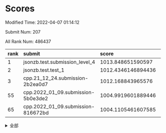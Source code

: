 # Scores

Modified Time: 2022-04-07 01:14:12

Submit Num: 207

All Rank Num: 486437

| rank |               submit               |       score        |       sigma        | pk_num |
| :--- | :--------------------------------- | :----------------- | :----------------- | :----- |
| 1    | jsonzb.test.submission_level_4     | 1013.848651590597  | 0.7955602380974738 | 9403   |
| 2    | jsonzb.test.test_1                 | 1012.4346146894436 | 0.7976998763906441 | 9402   |
| 3    | cpp.21_12_24.submission-2b2ea0d7   | 1012.168843965576  | 0.8030225216684087 | 9400   |
| 55   | cpp.2022_01_09.submission-5b0e3de2 | 1004.9919601889446 | 0.716462943257298  | 9402   |
| 65   | cpp.2022_01_09.submission-816672bd | 1004.1105461607585 | 0.7135647453488045 | 9400   |


<details>
<summary>全部</summary>

| rank |                 submit                 |       score        |       sigma        | pk_num |
| :--- | :------------------------------------- | :----------------- | :----------------- | :----- |
| 1    | jsonzb.test.submission_level_4         | 1013.848651590597  | 0.7955602380974738 | 9403   |
| 2    | jsonzb.test.test_1                     | 1012.4346146894436 | 0.7976998763906441 | 9402   |
| 3    | cpp.21_12_24.submission-2b2ea0d7       | 1012.168843965576  | 0.8030225216684087 | 9400   |
| 4    | gobigger.level_3.submission_level_3_47 | 1011.6687913337197 | 0.7658021950242558 | 9397   |
| 5    | gobigger.level_3.submission_level_3_39 | 1011.2301962017226 | 0.7474490409923719 | 9402   |
| 6    | gobigger.level_3.submission_level_3_37 | 1011.1107217129055 | 0.751749889086856  | 9403   |
| 7    | gobigger.level_3.submission_level_3_23 | 1011.0099528262851 | 0.7618510178594573 | 9401   |
| 8    | gobigger.level_3.submission_level_3_7  | 1010.8216904595781 | 0.7747012314713725 | 9404   |
| 9    | gobigger.level_3.submission_level_3_38 | 1010.8100486615855 | 0.7606965400918905 | 9397   |
| 10   | gobigger.level_3.submission_level_3_30 | 1010.6146688065692 | 0.7730918551560487 | 9401   |
| 11   | gobigger.level_3.submission_level_3_10 | 1010.6096798555383 | 0.7564545246236192 | 9401   |
| 12   | gobigger.level_3.submission_level_3_18 | 1010.607805980708  | 0.7539319157306013 | 9401   |
| 13   | gobigger.level_3.submission_level_3_25 | 1010.5748443103628 | 0.7578939840433617 | 9398   |
| 14   | gobigger.level_3.submission_level_3_43 | 1010.5241349482367 | 0.7859755178887649 | 9399   |
| 15   | gobigger.level_3.submission_level_3_2  | 1010.5150885137418 | 0.7657822901411184 | 9401   |
| 16   | gobigger.level_3.submission_level_3_44 | 1010.4375744227808 | 0.7554830689759487 | 9400   |
| 17   | gobigger.level_3.submission_level_3_26 | 1010.4013200994697 | 0.7573452950193967 | 9400   |
| 18   | gobigger.level_3.submission_level_3_15 | 1010.2375201481308 | 0.7574947906159727 | 9403   |
| 19   | gobigger.level_3.submission_level_3_36 | 1010.2287380441462 | 0.7382492090580283 | 9402   |
| 20   | gobigger.level_3.submission_level_3_48 | 1010.1945224829111 | 0.7731173809374887 | 9396   |
| 21   | gobigger.level_3.submission_level_3_12 | 1010.1389309492607 | 0.7563136631752062 | 9399   |
| 22   | gobigger.level_3.submission_level_3_28 | 1010.127735741303  | 0.7664211067738946 | 9403   |
| 23   | gobigger.level_3.submission_level_3_19 | 1010.0653917918742 | 0.7602446986858    | 9397   |
| 24   | gobigger.level_3.submission_level_3_32 | 1010.0558740023341 | 0.7551906752152365 | 9396   |
| 25   | gobigger.level_3.submission_level_3_8  | 1010.0073168572831 | 0.7553359361337888 | 9399   |
| 26   | gobigger.level_3.submission_level_3_45 | 1010.0023352389338 | 0.760279525290195  | 9404   |
| 27   | gobigger.level_3.submission_level_3_35 | 1009.993751136641  | 0.7514474383006875 | 9397   |
| 28   | gobigger.level_3.submission_level_3_29 | 1009.9483362474864 | 0.7605257786827015 | 9408   |
| 29   | gobigger.level_3.submission_level_3_1  | 1009.9433933180383 | 0.7475188033269523 | 9402   |
| 30   | gobigger.level_3.submission_level_3_24 | 1009.9251376670126 | 0.7530853810076152 | 9399   |
| 31   | gobigger.level_3.submission_level_3_11 | 1009.9183117656002 | 0.7665152435663685 | 9399   |
| 32   | gobigger.level_3.submission_level_3_27 | 1009.8949193535907 | 0.732052566956253  | 9400   |
| 33   | gobigger.level_3.submission_level_3_41 | 1009.865577763356  | 0.7388201260161911 | 9401   |
| 34   | gobigger.level_3.submission_level_3_42 | 1009.8617224121887 | 0.753588884579143  | 9401   |
| 35   | gobigger.level_3.submission_level_3_17 | 1009.7545618606184 | 0.7513828181095259 | 9402   |
| 36   | gobigger.level_3.submission_level_3_4  | 1009.7194063587141 | 0.7290359675717153 | 9402   |
| 37   | gobigger.level_3.submission_level_3_22 | 1009.7139089691909 | 0.7361007547449432 | 9399   |
| 38   | gobigger.level_3.submission_level_3_46 | 1009.6696860615847 | 0.7412635377940255 | 9397   |
| 39   | gobigger.level_3.submission_level_3_3  | 1009.5732937476475 | 0.7470555350872464 | 9397   |
| 40   | gobigger.level_3.submission_level_3_5  | 1009.4535227947105 | 0.7694652748034015 | 9404   |
| 41   | gobigger.level_3.submission_level_3_31 | 1009.4015660091628 | 0.747991490813133  | 9404   |
| 42   | gobigger.level_3.submission_level_3_9  | 1009.2916931504931 | 0.7546831314956787 | 9403   |
| 43   | gobigger.level_3.submission_level_3_21 | 1009.2708722898367 | 0.7637064977222201 | 9403   |
| 44   | gobigger.level_3.submission_level_3_6  | 1009.2453425077206 | 0.7383062485503449 | 9402   |
| 45   | gobigger.level_3.submission_level_3_40 | 1009.1627790031188 | 0.7673998812736712 | 9403   |
| 46   | gobigger.level_3.submission_level_3_34 | 1009.1335785152658 | 0.7294812416577152 | 9397   |
| 47   | gobigger.level_3.submission_level_3_20 | 1009.1117452267315 | 0.7683664119895399 | 9399   |
| 48   | gobigger.level_3.submission_level_3_0  | 1009.0902782302747 | 0.7655158510031034 | 9399   |
| 49   | gobigger.level_3.submission_level_3_33 | 1008.9523472595477 | 0.7508753838758739 | 9396   |
| 50   | gobigger.level_3.submission_level_3_14 | 1008.9363817529824 | 0.7499100187399018 | 9399   |
| 51   | gobigger.level_3.submission_level_3_13 | 1008.8657744132385 | 0.7472369214177972 | 9393   |
| 52   | gobigger.level_3.submission_level_3_49 | 1008.8585447382357 | 0.745547323143236  | 9402   |
| 53   | gobigger.level_3.submission_level_3_16 | 1008.7025562417061 | 0.7458038575740121 | 9401   |
| 54   | gobigger.level_1.submission_level_1_43 | 1005.0192184582835 | 0.725411693922979  | 9405   |
| 55   | cpp.2022_01_09.submission-5b0e3de2     | 1004.9919601889446 | 0.716462943257298  | 9402   |
| 56   | gobigger.level_1.submission_level_1_19 | 1004.7644952631375 | 0.7157915426496276 | 9404   |
| 57   | gobigger.level_1.submission_level_1_29 | 1004.5842369692867 | 0.7220775667791135 | 9397   |
| 58   | gobigger.level_1.submission_level_1_12 | 1004.5499585801108 | 0.7155988201241815 | 9401   |
| 59   | gobigger.level_1.submission_level_1_7  | 1004.521980642086  | 0.7332288620692219 | 9401   |
| 60   | gobigger.level_1.submission_level_1_47 | 1004.4908383702448 | 0.7106415672174021 | 9401   |
| 61   | gobigger.level_1.submission_level_1_35 | 1004.4890969120075 | 0.7301957989430894 | 9396   |
| 62   | gobigger.level_1.submission_level_1_45 | 1004.3062936445342 | 0.7080883714624556 | 9400   |
| 63   | gobigger.level_1.submission_level_1_15 | 1004.3022992436245 | 0.7102897295165382 | 9396   |
| 64   | gobigger.level_1.submission_level_1_23 | 1004.1301418985437 | 0.7176213020749288 | 9401   |
| 65   | cpp.2022_01_09.submission-816672bd     | 1004.1105461607585 | 0.7135647453488045 | 9400   |
| 66   | gobigger.level_1.submission_level_1_25 | 1004.1051692621323 | 0.7179636470029691 | 9395   |
| 67   | gobigger.level_1.submission_level_1_17 | 1004.0519116179455 | 0.7168942221239589 | 9399   |
| 68   | gobigger.level_1.submission_level_1_40 | 1003.9622795921729 | 0.7169249498208893 | 9397   |
| 69   | gobigger.level_1.submission_level_1_10 | 1003.8982051535422 | 0.7213176468644987 | 9403   |
| 70   | gobigger.level_1.submission_level_1_34 | 1003.7878717073249 | 0.7289009435575983 | 9403   |
| 71   | gobigger.level_1.submission_level_1_37 | 1003.7011696528463 | 0.7236684083117635 | 9397   |
| 72   | gobigger.level_1.submission_level_1_42 | 1003.6474055371464 | 0.7094439600372745 | 9403   |
| 73   | gobigger.level_1.submission_level_1_30 | 1003.6196064487688 | 0.7256691830524161 | 9399   |
| 74   | gobigger.level_1.submission_level_1_49 | 1003.5979995192114 | 0.722651988722764  | 9397   |
| 75   | gobigger.level_1.submission_level_1_36 | 1003.5510681214439 | 0.7227240496263089 | 9403   |
| 76   | gobigger.level_1.submission_level_1_4  | 1003.4443658453323 | 0.7232206945460162 | 9398   |
| 77   | gobigger.level_1.submission_level_1_27 | 1003.4057758522681 | 0.7183026072118569 | 9398   |
| 78   | gobigger.level_1.submission_level_1_38 | 1003.3595050361843 | 0.7199675536471496 | 9408   |
| 79   | gobigger.level_1.submission_level_1_44 | 1003.3590707101806 | 0.7078405077845076 | 9396   |
| 80   | gobigger.level_1.submission_level_1_32 | 1003.3303369937179 | 0.7254467897378142 | 9406   |
| 81   | gobigger.level_1.submission_level_1_0  | 1003.1157642841043 | 0.7352937573518719 | 9401   |
| 82   | gobigger.level_1.submission_level_1_13 | 1003.0919242986879 | 0.7107088074280518 | 9398   |
| 83   | gobigger.level_1.submission_level_1_3  | 1003.0692079547042 | 0.7194353151537334 | 9398   |
| 84   | gobigger.level_1.submission_level_1_5  | 1003.0312160830149 | 0.7244004346041792 | 9404   |
| 85   | gobigger.level_1.submission_level_1_39 | 1003.007329881573  | 0.721755311722462  | 9394   |
| 86   | gobigger.level_1.submission_level_1_2  | 1002.9897369372854 | 0.7209169285171279 | 9402   |
| 87   | gobigger.level_1.submission_level_1_16 | 1002.9404831316759 | 0.71860335350814   | 9399   |
| 88   | gobigger.level_1.submission_level_1_33 | 1002.9358914862479 | 0.7221737845850594 | 9399   |
| 89   | gobigger.level_1.submission_level_1_26 | 1002.9269636979939 | 0.7253802318437284 | 9393   |
| 90   | gobigger.level_1.submission_level_1_28 | 1002.8943462268137 | 0.7219587427009376 | 9403   |
| 91   | gobigger.level_1.submission_level_1_1  | 1002.8218846927264 | 0.7184330486310916 | 9400   |
| 92   | gobigger.level_1.submission_level_1_21 | 1002.7847687043984 | 0.7197826411019596 | 9393   |
| 93   | gobigger.level_1.submission_level_1_41 | 1002.7839987156259 | 0.719636476939882  | 9402   |
| 94   | gobigger.level_1.submission_level_1_46 | 1002.7418749685677 | 0.7175261445351291 | 9400   |
| 95   | gobigger.level_1.submission_level_1_9  | 1002.7342740445613 | 0.7087436810154739 | 9398   |
| 96   | gobigger.level_1.submission_level_1_24 | 1002.5417244818269 | 0.7049681055326037 | 9397   |
| 97   | gobigger.level_1.submission_level_1_22 | 1002.3408849506145 | 0.7246280236362951 | 9397   |
| 98   | gobigger.level_1.submission_level_1_20 | 1002.3403022287825 | 0.7022776450244754 | 9398   |
| 99   | gobigger.level_1.submission_level_1_8  | 1002.2816247895162 | 0.7117691956130167 | 9401   |
| 100  | gobigger.level_1.submission_level_1_18 | 1002.2668974699077 | 0.7168680288112481 | 9399   |
| 101  | gobigger.level_1.submission_level_1_48 | 1002.2429561140834 | 0.7139142426377786 | 9400   |
| 102  | gobigger.level_1.submission_level_1_11 | 1002.209243363446  | 0.7074151311586612 | 9396   |
| 103  | gobigger.level_1.submission_level_1_14 | 1001.8732421574632 | 0.7116631834577972 | 9394   |
| 104  | gobigger.level_1.submission_level_1_6  | 1001.4399415938936 | 0.7070015581322324 | 9394   |
| 105  | gobigger.level_1.submission_level_1_31 | 1001.0865695734902 | 0.7182617704034374 | 9399   |
| 106  | gobigger.random.submission_random_34   | 997.660446485443   | 0.7090029355116386 | 9402   |
| 107  | gobigger.random.submission_random_48   | 997.3337400515438  | 0.7204256818735957 | 9399   |
| 108  | gobigger.random.submission_random_7    | 997.1006729543662  | 0.7151780107012073 | 9403   |
| 109  | gobigger.random.submission_random_14   | 996.919513296863   | 0.7167837768660968 | 9400   |
| 110  | gobigger.random.submission_random_16   | 996.8581517320545  | 0.7089452693033914 | 9397   |
| 111  | gobigger.random.submission_random_21   | 996.8066665149518  | 0.7064067176978539 | 9395   |
| 112  | gobigger.random.submission_random_0    | 996.7956864343281  | 0.7130975658319175 | 9399   |
| 113  | gobigger.random.submission_random_28   | 996.7361671918895  | 0.708405175000452  | 9400   |
| 114  | gobigger.random.submission_random_45   | 996.6014304123208  | 0.7021047221753104 | 9404   |
| 115  | gobigger.random.submission_random_6    | 996.5523525693579  | 0.699743549521487  | 9394   |
| 116  | gobigger.random.submission_random_18   | 996.5508608957961  | 0.7130282010189678 | 9405   |
| 117  | gobigger.random.submission_random_24   | 996.5438797638932  | 0.7034162615073435 | 9403   |
| 118  | gobigger.random.submission_random_42   | 996.4421165163511  | 0.7199487415033421 | 9397   |
| 119  | gobigger.random.submission_random_8    | 996.4290930431623  | 0.6983212270778871 | 9396   |
| 120  | gobigger.random.submission_random_9    | 996.3631467213025  | 0.7100164876227465 | 9403   |
| 121  | gobigger.random.submission_random_10   | 996.3276310728637  | 0.7011932316596589 | 9405   |
| 122  | gobigger.random.submission_random_40   | 996.2799741981763  | 0.7063877287636436 | 9398   |
| 123  | gobigger.random.submission_random_4    | 996.2706541088852  | 0.7068439127478142 | 9400   |
| 124  | gobigger.random.submission_random_35   | 996.2233958807435  | 0.7290705301680775 | 9401   |
| 125  | gobigger.random.submission_random_11   | 996.2025698702703  | 0.7185340381058225 | 9395   |
| 126  | gobigger.random.submission_random_23   | 996.16204476746    | 0.7077818765146366 | 9396   |
| 127  | gobigger.random.submission_random_3    | 996.15961312451    | 0.698409665236737  | 9401   |
| 128  | gobigger.random.submission_random_43   | 996.1407927742835  | 0.7000834611392642 | 9400   |
| 129  | gobigger.random.submission_random_41   | 996.0907604861347  | 0.7184460442881108 | 9399   |
| 130  | gobigger.random.submission_random_19   | 996.0897885016875  | 0.7100115192079541 | 9404   |
| 131  | gobigger.random.submission_random_15   | 996.0341121972629  | 0.7320935999770634 | 9399   |
| 132  | gobigger.random.submission_random_22   | 996.0244507516852  | 0.7217762611929471 | 9401   |
| 133  | gobigger.random.submission_random_39   | 996.0236767269091  | 0.7000837357306249 | 9396   |
| 134  | gobigger.random.submission_random_37   | 995.9660995882745  | 0.7168506424983514 | 9405   |
| 135  | gobigger.random.submission_random_29   | 995.9558756971181  | 0.7129609216650158 | 9401   |
| 136  | gobigger.random.submission_random_30   | 995.9547585193434  | 0.7052729528042738 | 9400   |
| 137  | gobigger.random.submission_random_12   | 995.9393245467047  | 0.7131487258819966 | 9401   |
| 138  | gobigger.random.submission_random_1    | 995.856453722303   | 0.7116278019124592 | 9394   |
| 139  | gobigger.random.submission_random_20   | 995.7787662577923  | 0.7124536292971925 | 9403   |
| 140  | gobigger.random.submission_random_49   | 995.7692161733289  | 0.7055447217228674 | 9394   |
| 141  | gobigger.random.submission_random_47   | 995.6653956209868  | 0.710057992787265  | 9400   |
| 142  | gobigger.random.submission_random_46   | 995.644501267791   | 0.6964952635925777 | 9401   |
| 143  | gobigger.random.submission_random_2    | 995.629375308372   | 0.7138195421993591 | 9397   |
| 144  | gobigger.random.submission_random_5    | 995.6279012301072  | 0.7185613593734201 | 9396   |
| 145  | gobigger.random.submission_random_26   | 995.5986362106457  | 0.7064507506286228 | 9398   |
| 146  | gobigger.random.submission_random_13   | 995.594459437336   | 0.7154021335300654 | 9397   |
| 147  | gobigger.random.submission_random_31   | 995.566574964021   | 0.7245939087917914 | 9400   |
| 148  | gobigger.random.submission_random_33   | 995.4773334842761  | 0.7156945019820908 | 9401   |
| 149  | gobigger.random.submission_random_32   | 995.4296960487934  | 0.7323264669939146 | 9396   |
| 150  | gobigger.random.submission_random_17   | 995.29563888709    | 0.7115581282928752 | 9396   |
| 151  | gobigger.random.submission_random_27   | 995.2952583823616  | 0.7097297178549903 | 9400   |
| 152  | gobigger.random.submission_random_25   | 995.2085984189245  | 0.738481526260079  | 9399   |
| 153  | gobigger.random.submission_random_38   | 995.1571362507854  | 0.7162097265078278 | 9396   |
| 154  | gobigger.random.submission_random_36   | 995.1250626126649  | 0.7098797022095814 | 9398   |
| 155  | gobigger.random.submission_random_44   | 995.0330080679292  | 0.7163484438050823 | 9398   |
| 156  | gobigger.level_2.submission_level_2_11 | 994.5549761977369  | 0.7375169870865299 | 9399   |
| 157  | gobigger.level_2.submission_level_2_25 | 994.2700926354772  | 0.7292607791205169 | 9397   |
| 158  | gobigger.level_2.submission_level_2_47 | 993.6120941654917  | 0.7447852599412261 | 9395   |
| 159  | gobigger.level_2.submission_level_2_44 | 993.5688322709535  | 0.736940009623508  | 9397   |
| 160  | gobigger.level_2.submission_level_2_5  | 993.5415916028924  | 0.7316208675086889 | 9400   |
| 161  | gobigger.level_2.submission_level_2_43 | 993.3199017860796  | 0.7399885540824273 | 9400   |
| 162  | gobigger.level_2.submission_level_2_22 | 993.2240277395097  | 0.7479555296551629 | 9407   |
| 163  | gobigger.level_2.submission_level_2_49 | 993.2150645001324  | 0.743270825613682  | 9400   |
| 164  | gobigger.level_2.submission_level_2_42 | 993.1022949113425  | 0.7407425438145292 | 9402   |
| 165  | gobigger.level_2.submission_level_2_2  | 993.0901754717038  | 0.7427061025984281 | 9396   |
| 166  | gobigger.level_2.submission_level_2_15 | 993.070805369232   | 0.7351175400604343 | 9397   |
| 167  | gobigger.level_2.submission_level_2_12 | 992.98698161576    | 0.7283197986798039 | 9397   |
| 168  | gobigger.level_2.submission_level_2_35 | 992.8875867494274  | 0.7415179056237149 | 9398   |
| 169  | gobigger.level_2.submission_level_2_29 | 992.7967371731773  | 0.7309771002244717 | 9402   |
| 170  | gobigger.level_2.submission_level_2_1  | 992.7008756125118  | 0.7339054927750979 | 9396   |
| 171  | gobigger.level_2.submission_level_2_8  | 992.5605927970441  | 0.7394031050899029 | 9404   |
| 172  | gobigger.level_2.submission_level_2_45 | 992.5419846985122  | 0.7415780831576808 | 9399   |
| 173  | gobigger.level_2.submission_level_2_4  | 992.4616781216653  | 0.7435375183265487 | 9398   |
| 174  | gobigger.level_2.submission_level_2_31 | 992.3639813506248  | 0.7444748664264165 | 9398   |
| 175  | gobigger.level_2.submission_level_2_3  | 992.3427958116501  | 0.7350883643155445 | 9399   |
| 176  | gobigger.level_2.submission_level_2_26 | 992.3069257590021  | 0.7372253856224565 | 9401   |
| 177  | gobigger.level_2.submission_level_2_9  | 992.2105291523388  | 0.7379707197348676 | 9403   |
| 178  | gobigger.level_2.submission_level_2_0  | 992.155437674784   | 0.7577939296049906 | 9403   |
| 179  | gobigger.level_2.submission_level_2_6  | 992.0951529435472  | 0.7355207499524077 | 9396   |
| 180  | gobigger.level_2.submission_level_2_39 | 992.0904659413972  | 0.7417758276919981 | 9400   |
| 181  | gobigger.level_2.submission_level_2_23 | 991.8884265898637  | 0.7506795815117963 | 9399   |
| 182  | gobigger.level_2.submission_level_2_41 | 991.8403837453942  | 0.7486932219736147 | 9401   |
| 183  | gobigger.level_2.submission_level_2_17 | 991.8121815529456  | 0.7541489573322346 | 9404   |
| 184  | gobigger.level_2.submission_level_2_24 | 991.7853439879615  | 0.7333454206948721 | 9402   |
| 185  | gobigger.level_2.submission_level_2_30 | 991.7758677085661  | 0.7694524963073122 | 9393   |
| 186  | gobigger.level_2.submission_level_2_46 | 991.7679434766873  | 0.7511566761110825 | 9401   |
| 187  | gobigger.level_2.submission_level_2_7  | 991.7635581984356  | 0.756621748315482  | 9404   |
| 188  | gobigger.level_2.submission_level_2_18 | 991.7441979388768  | 0.7536050566450211 | 9399   |
| 189  | gobigger.level_2.submission_level_2_32 | 991.7299677615582  | 0.7593189474089028 | 9397   |
| 190  | gobigger.level_2.submission_level_2_16 | 991.7059763352473  | 0.7369998470664119 | 9399   |
| 191  | gobigger.level_2.submission_level_2_20 | 991.6842102919873  | 0.7703799728487567 | 9400   |
| 192  | gobigger.level_2.submission_level_2_36 | 991.6711534417018  | 0.7316577695554003 | 9403   |
| 193  | gobigger.level_2.submission_level_2_10 | 991.6497293720622  | 0.7544552703275701 | 9397   |
| 194  | gobigger.level_2.submission_level_2_34 | 991.637045482976   | 0.7467423272333528 | 9404   |
| 195  | gobigger.level_2.submission_level_2_27 | 991.5676820146776  | 0.7759160168611443 | 9400   |
| 196  | gobigger.level_2.submission_level_2_21 | 991.4892309428319  | 0.747938908602867  | 9404   |
| 197  | gobigger.level_2.submission_level_2_33 | 991.4741981751624  | 0.7404623879372262 | 9406   |
| 198  | gobigger.level_2.submission_level_2_40 | 991.326264855062   | 0.7508275858761895 | 9400   |
| 199  | gobigger.level_2.submission_level_2_14 | 991.1116222769675  | 0.7451639090863218 | 9401   |
| 200  | gobigger.level_2.submission_level_2_13 | 990.6379256156047  | 0.7478348739343672 | 9400   |
| 201  | gobigger.level_2.submission_level_2_19 | 990.5944963214589  | 0.7609104788303472 | 9394   |
| 202  | gobigger.level_2.submission_level_2_37 | 990.576269156449   | 0.7682195737667844 | 9404   |
| 203  | gobigger.level_2.submission_level_2_38 | 990.5349695461571  | 0.7804270699349626 | 9400   |
| 204  | gobigger.level_2.submission_level_2_28 | 990.5348643575799  | 0.770821002553544  | 9405   |
| 205  | gobigger.level_2.submission_level_2_48 | 990.3957931856539  | 0.7676425861921363 | 9404   |
| 206  | gobigger.none.submission_none_0        | 978.1098753426622  | 1.254427503716919  | 9402   |
| 207  | gobigger.none.submission_none_1        | 975.6106400441183  | 1.5394956766633874 | 9398   |

</details>